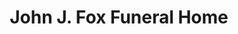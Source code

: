 ---
title: "John J. Fox Funeral Home"
url: /larchmont/john-j-fox-funeral-home/
shop: Bestattungen
---